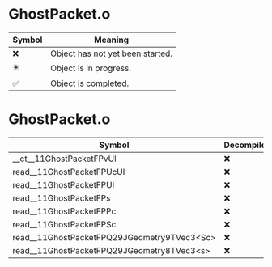 # GhostPacket.o
| Symbol | Meaning 
| ------------- | ------------- 
| :x: | Object has not yet been started. 
| :eight_pointed_black_star: | Object is in progress. 
| :white_check_mark: | Object is completed. 


# GhostPacket.o
| Symbol | Decompiled? |
| ------------- | ------------- |
| __ct__11GhostPacketFPvUl | :x: |
| read__11GhostPacketFPUcUl | :x: |
| read__11GhostPacketFPUl | :x: |
| read__11GhostPacketFPs | :x: |
| read__11GhostPacketFPPc | :x: |
| read__11GhostPacketFPSc | :x: |
| read__11GhostPacketFPQ29JGeometry9TVec3&lt;Sc&gt; | :x: |
| read__11GhostPacketFPQ29JGeometry8TVec3&lt;s&gt; | :x: |
